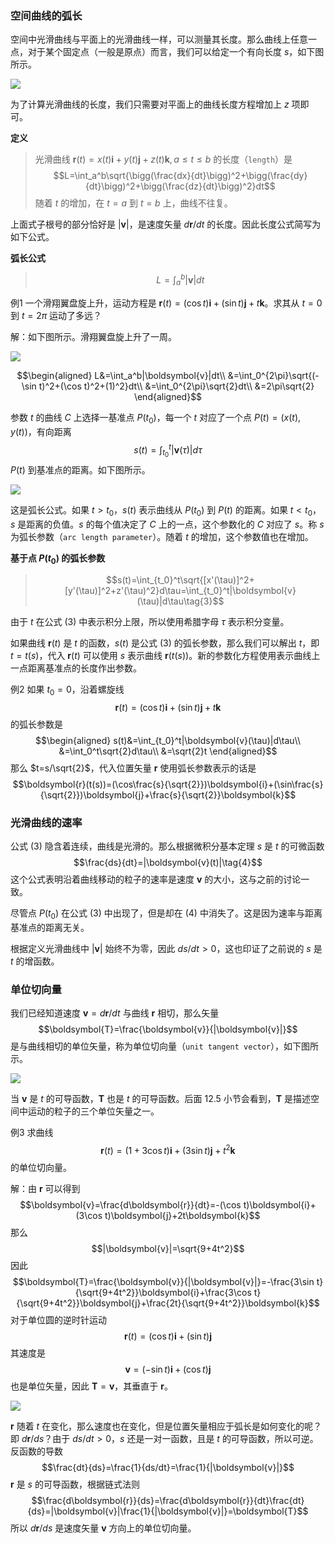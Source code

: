 ### 空间曲线的弧长
空间中光滑曲线与平面上的光滑曲线一样，可以测量其长度。那么曲线上任意一点，对于某个固定点（一般是原点）而言，我们可以给定一个有向长度 $s$，如下图所示。

![](030.010.png)

为了计算光滑曲线的长度，我们只需要对平面上的曲线长度方程增加上 $z$ 项即可。

**定义**
> 光滑曲线 $\boldsymbol{r}(t)=x(t)\boldsymbol{i}+y(t)\boldsymbol{j}+z(t)\boldsymbol{k},a\leq t\leq b$ 的长度（`length`）是
> $$L=\int_a^b\sqrt{\bigg(\frac{dx}{dt}\bigg)^2+\bigg(\frac{dy}{dt}\bigg)^2+\bigg(\frac{dz}{dt}\bigg)^2}dt$$
> 随着 $t$ 的增加，在 $t=a$ 到 $t=b$ 上，曲线不往复。

上面式子根号的部分恰好是 $|\boldsymbol{v}|$，是速度矢量 $d\boldsymbol{r}/dt$ 的长度。因此长度公式简写为如下公式。

**弧长公式**
> $$L=\int_a^b|\boldsymbol{v}|dt$$

例1 一个滑翔翼盘旋上升，运动方程是 $\boldsymbol{r}(t)=(\cos t)\boldsymbol{i}+(\sin t)\boldsymbol{j}+t\boldsymbol{k}$。求其从 $t=0$ 到 $t=2\pi$ 运动了多远？

解：如下图所示。滑翔翼盘旋上升了一周。

![](030.020.png)

$$\begin{aligned}
L&=\int_a^b|\boldsymbol{v}|dt\\
&=\int_0^{2\pi}\sqrt{(-\sin t)^2+(\cos t)^2+(1)^2}dt\\
&=\int_0^{2\pi}\sqrt{2}dt\\
&=2\pi\sqrt{2}
\end{aligned}$$

参数 $t$ 的曲线 $C$ 上选择一基准点 $P(t_0)$，每一个 $t$ 对应了一个点 $P(t)=(x(t),y(t))$，有向距离
$$s(t)=\int_{t_0}^t|\boldsymbol{v}(\tau)|d\tau$$
$P(t)$ 到基准点的距离。如下图所示。

![](030.030.png)

这是弧长公式。如果 $t>t_0$，$s(t)$ 表示曲线从 $P(t_0)$ 到 $P(t)$ 的距离。如果 $t<t_0$，$s$ 是距离的负值。$s$ 的每个值决定了 $C$ 上的一点，这个参数化的 $C$ 对应了 $s$。称 $s$ 为弧长参数（`arc length parameter`）。随着 $t$ 的增加，这个参数值也在增加。

**基于点 $P(t_0)$ 的弧长参数**
> $$s(t)=\int_{t_0}^t\sqrt{[x'(\tau)]^2+[y'(\tau)]^2+z'(\tau)^2}d\tau=\int_{t_0}^t|\boldsymbol{v}(\tau)|d\tau\tag{3}$$

由于 $t$ 在公式 $(3)$ 中表示积分上限，所以使用希腊字母 $\tau$ 表示积分变量。

如果曲线 $\boldsymbol{r}(t)$ 是 $t$ 的函数，$s(t)$ 是公式 $(3)$ 的弧长参数，那么我们可以解出 $t$，即 $t=t(s)$，代入 $\boldsymbol{r}(t)$ 可以使用 $s$ 表示曲线 $\boldsymbol{r}(t(s))$。新的参数化方程使用表示曲线上一点距离基准点的长度作出参数。

例2 如果 $t_0=0$，沿着螺旋线
$$\boldsymbol{r}(t)=(\cos t)\boldsymbol{i}+(\sin t)\boldsymbol{j}+t\boldsymbol{k}$$
的弧长参数是
$$\begin{aligned}
s(t)&=\int_{t_0}^t|\boldsymbol{v}(\tau)|d\tau\\
&=\int_0^t\sqrt{2}d\tau\\
&=\sqrt{2}t
\end{aligned}$$
那么 $t=s/\sqrt{2}$，代入位置矢量 $\boldsymbol{r}$ 使用弧长参数表示的话是
$$\boldsymbol{r}(t(s))=(\cos\frac{s}{\sqrt{2}})\boldsymbol{i}+(\sin\frac{s}{\sqrt{2}})\boldsymbol{j}+\frac{s}{\sqrt{2}}\boldsymbol{k}$$

### 光滑曲线的速率
公式 $(3)$ 隐含着连续，曲线是光滑的。那么根据微积分基本定理 $s$ 是 $t$ 的可微函数
$$\frac{ds}{dt}=|\boldsymbol{v}(t)|\tag{4}$$
这个公式表明沿着曲线移动的粒子的速率是速度 $\boldsymbol{v}$ 的大小，这与之前的讨论一致。

尽管点 $P(t_0)$ 在公式 $(3)$ 中出现了，但是却在 $(4)$ 中消失了。这是因为速率与距离基准点的距离无关。

根据定义光滑曲线中 $|\boldsymbol{v}|$ 始终不为零，因此 $ds/dt>0$，这也印证了之前说的 $s$ 是 $t$ 的增函数。

### 单位切向量
我们已经知道速度 $\boldsymbol{v}=d\boldsymbol{r}/dt$ 与曲线 $\boldsymbol{r}$ 相切，那么矢量
$$\boldsymbol{T}=\frac{\boldsymbol{v}}{|\boldsymbol{v}|}$$
是与曲线相切的单位矢量，称为单位切向量（`unit tangent vector`），如下图所示。

![](030.040.png)

当 $\boldsymbol{v}$ 是 $t$ 的可导函数，$\boldsymbol{T}$ 也是 $t$ 的可导函数。后面 12.5 小节会看到，$\boldsymbol{T}$ 是描述空间中运动的粒子的三个单位矢量之一。

例3 求曲线
$$\boldsymbol{r}(t)=(1+3\cos t)\boldsymbol{i}+(3\sin t)\boldsymbol{j}+t^2\boldsymbol{k}$$
的单位切向量。

解：由 $\boldsymbol{r}$ 可以得到
$$\boldsymbol{v}=\frac{d\boldsymbol{r}}{dt}=-(\cos t)\boldsymbol{i}+(3\cos t)\boldsymbol{j}+2t\boldsymbol{k}$$
那么
$$|\boldsymbol{v}|=\sqrt{9+4t^2}$$
因此
$$\boldsymbol{T}=\frac{\boldsymbol{v}}{|\boldsymbol{v}|}=-\frac{3\sin t}{\sqrt{9+4t^2}}\boldsymbol{i}+\frac{3\cos t}{\sqrt{9+4t^2}}\boldsymbol{j}+\frac{2t}{\sqrt{9+4t^2}}\boldsymbol{k}$$
对于单位圆的逆时针运动
$$\boldsymbol{r}(t)=(\cos t)\boldsymbol{i}+(\sin t)\boldsymbol{j}$$
其速度是
$$\boldsymbol{v}=(-\sin t)\boldsymbol{i}+(\cos t)\boldsymbol{j}$$
也是单位矢量，因此 $\boldsymbol{T}=\boldsymbol{v}$，其垂直于 $\boldsymbol{r}$。

![](030.050.png)

$\boldsymbol{r}$ 随着 $t$ 在变化，那么速度也在变化，但是位置矢量相应于弧长是如何变化的呢？即 $d\boldsymbol{r}/ds$？由于 $ds/dt>0$，$s$ 还是一对一函数，且是 $t$ 的可导函数，所以可逆。反函数的导数
$$\frac{dt}{ds}=\frac{1}{ds/dt}=\frac{1}{|\boldsymbol{v}|}$$
$\boldsymbol{r}$ 是 $s$ 的可导函数，根据链式法则
$$\frac{d\boldsymbol{r}}{ds}=\frac{d\boldsymbol{r}}{dt}\frac{dt}{ds}=|\boldsymbol{v}|\frac{1}{|\boldsymbol{v}|}=\boldsymbol{T}$$
所以 $d\boldsymbol{r}/ds$ 是速度矢量 $\boldsymbol{v}$ 方向上的单位切向量。
